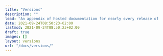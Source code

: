 ```yaml
---
title: "Versions"
description: ""
lead: "An appendix of hosted documentation for nearly every release of ArtemisCloud."
date: 2021-09-24T08:50:23+02:00
lastmod: 2021-09-24T08:50:23+02:00
draft: true
images: []
layout: versions
url: "/docs/versions/"
---
```

